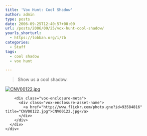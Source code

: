 ```yaml
---
title: 'Vox Hunt: Cool Shadow'
author: admin
type: posts
date: 2006-09-25T12:40:57+00:00
url: /posts/2006/09/25/vox-hunt-cool-shadow/
yourls_shorturl:
  - https://lobban.org/i/7b
categories:
  - Stuff
tags:
  - cool shadow
  - vox hunt

---
```

> Show us a cool shadow. 

<div class="vox-enclosure vox-enclosure-center vox-enclosure-large vox-photo-enclosure">
  <div class="vox-enclosure-inner">
    <div class="vox-enclosure-list">
      <div class="vox-enclosure-item vox-photo-asset vox-last">
        <div class="vox-enclosure-image">
          <a href="http://www.flickr.com/photo.gne?id=93584816" title="CNV00122.jpg"><img alt="CNV00122.jpg" class="asset asset-image at-xid-6a01348743f8e2970c0133f423d9d9970b" src="https://nonimage.typepad.com/.a/6a01348743f8e2970c0133f423d9d9970b-320pi" /></a>
        </div>
        
        <div class="vox-enclosure-meta">
          <div class="vox-enclosure-asset-name">
            <a href="http://www.flickr.com/photo.gne?id=93584816" title="CNV00122.jpg">CNV00122.jpg</a>
          </div>
        </div>
      </div>
    </div>
  </div>
</div>

<div>
</div>